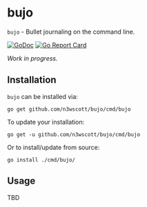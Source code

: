 # bujo

`bujo` - Bullet journaling on the command line. 

[![GoDoc](https://godoc.org/github.com/n3wscott/bujo?status.svg)](https://godoc.org/github.com/n3wscott/bujo)
[![Go Report Card](https://goreportcard.com/badge/n3wscott/bujo)](https://goreportcard.com/report/n3wscott/bujo)

_Work in progress._

## Installation

`bujo` can be installed via:

```shell
go get github.com/n3wscott/bujo/cmd/bujo
```

To update your installation:

```shell
go get -u github.com/n3wscott/bujo/cmd/bujo
```

Or to install/update from source:

```shell
go install ./cmd/bujo/
```

## Usage

TBD
